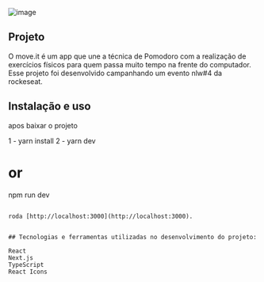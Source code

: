![image](https://user-images.githubusercontent.com/17939912/110388474-ef3e5000-8041-11eb-9dde-5addbe39fbc1.png)

## Projeto
O move.it é um app que une a técnica de Pomodoro com a realização de exercícios físicos para quem passa muito tempo na frente do computador.
Esse projeto foi desenvolvido campanhando um evento nlw#4 da rockeseat.

## Instalação e uso
apos baixar o projeto 

1 - yarn install 
2 - yarn dev
# or
npm run dev
```

roda [http://localhost:3000](http://localhost:3000).


## Tecnologias e ferramentas utilizadas no desenvolvimento do projeto:

React
Next.js
TypeScript
React Icons



